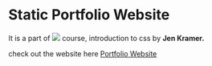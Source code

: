 
<h1>Static Portfolio Website</h1>
<p>It is a part of <img src="https://frontendmasters.github.io/bootcamp/static/FrontendMastersLogo-f72cae0c73fecbb6beecea606d8fabd3-ad675.png"> course, introduction to css by <b>Jen Kramer.</b></p>
<p>check out the website here <a href="https://jawadafkar.github.io" target="_blank""> Portfolio Website</a></p>
